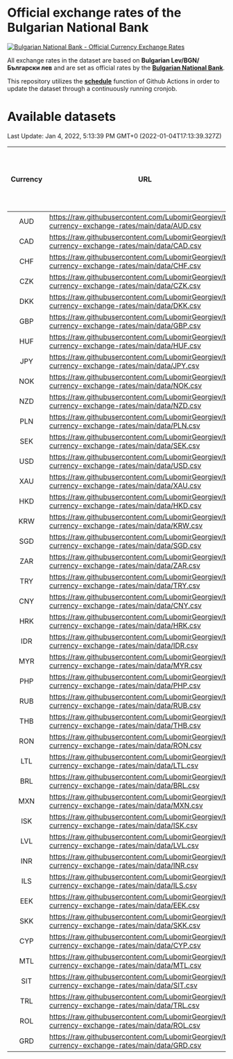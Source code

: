 # Official exchange rates of the Bulgarian National Bank

[![Bulgarian National Bank - Official Currency Exchange Rates](https://github.com/LubomirGeorgiev/bnb-currency-exchange-rates/actions/workflows/update-rates.yml/badge.svg?branch=main)](https://github.com/LubomirGeorgiev/bnb-currency-exchange-rates/actions/workflows/update-rates.yml)

All exchange rates in the dataset are based on **Bulgarian Lev/BGN/Български лев** and are set as official rates by the [**Bulgarian National Bank**](https://www.bnb.bg/Statistics/StExternalSector/StExchangeRates/StERForeignCurrencies/index.htm?toLang=_EN).

This repository utilizes the [**schedule**](https://docs.github.com/en/actions/reference/events-that-trigger-workflows) function of Github Actions in order to update the dataset through a continuously running cronjob.

# Available datasets

<!-- START LINKS (DO NOT EVER FU*ING DELETE THIS COMMENT FOR THE LOVE OF YOUR LIFE!!! IF YOU ARE CURIOS HOW IT WORKS, YOU CAN HAVE A LOOK AT ./src/updateReadme.ts) -->

Last Update: Jan 4, 2022, 5:13:39 PM GMT+0 (2022-01-04T17:13:39.327Z)

| Currency | URL                                                                                             | Number of records | Number of missing days that were filled in |
| :------: | ----------------------------------------------------------------------------------------------- | :---------------: | :----------------------------------------: |
|   AUD    | https://raw.githubusercontent.com/LubomirGeorgiev/bnb-currency-exchange-rates/main/data/AUD.csv |       8004        |                    2472                    |
|   CAD    | https://raw.githubusercontent.com/LubomirGeorgiev/bnb-currency-exchange-rates/main/data/CAD.csv |       8004        |                    2472                    |
|   CHF    | https://raw.githubusercontent.com/LubomirGeorgiev/bnb-currency-exchange-rates/main/data/CHF.csv |       8004        |                    2472                    |
|   CZK    | https://raw.githubusercontent.com/LubomirGeorgiev/bnb-currency-exchange-rates/main/data/CZK.csv |       8004        |                    2472                    |
|   DKK    | https://raw.githubusercontent.com/LubomirGeorgiev/bnb-currency-exchange-rates/main/data/DKK.csv |       8004        |                    2472                    |
|   GBP    | https://raw.githubusercontent.com/LubomirGeorgiev/bnb-currency-exchange-rates/main/data/GBP.csv |       8004        |                    2472                    |
|   HUF    | https://raw.githubusercontent.com/LubomirGeorgiev/bnb-currency-exchange-rates/main/data/HUF.csv |       8004        |                    2472                    |
|   JPY    | https://raw.githubusercontent.com/LubomirGeorgiev/bnb-currency-exchange-rates/main/data/JPY.csv |       8004        |                    2472                    |
|   NOK    | https://raw.githubusercontent.com/LubomirGeorgiev/bnb-currency-exchange-rates/main/data/NOK.csv |       8004        |                    2472                    |
|   NZD    | https://raw.githubusercontent.com/LubomirGeorgiev/bnb-currency-exchange-rates/main/data/NZD.csv |       8004        |                    2472                    |
|   PLN    | https://raw.githubusercontent.com/LubomirGeorgiev/bnb-currency-exchange-rates/main/data/PLN.csv |       8004        |                    2472                    |
|   SEK    | https://raw.githubusercontent.com/LubomirGeorgiev/bnb-currency-exchange-rates/main/data/SEK.csv |       8004        |                    2472                    |
|   USD    | https://raw.githubusercontent.com/LubomirGeorgiev/bnb-currency-exchange-rates/main/data/USD.csv |       8004        |                    2472                    |
|   XAU    | https://raw.githubusercontent.com/LubomirGeorgiev/bnb-currency-exchange-rates/main/data/XAU.csv |       8004        |                    2474                    |
|   HKD    | https://raw.githubusercontent.com/LubomirGeorgiev/bnb-currency-exchange-rates/main/data/HKD.csv |       7705        |                    2384                    |
|   KRW    | https://raw.githubusercontent.com/LubomirGeorgiev/bnb-currency-exchange-rates/main/data/KRW.csv |       7705        |                    2384                    |
|   SGD    | https://raw.githubusercontent.com/LubomirGeorgiev/bnb-currency-exchange-rates/main/data/SGD.csv |       7705        |                    2384                    |
|   ZAR    | https://raw.githubusercontent.com/LubomirGeorgiev/bnb-currency-exchange-rates/main/data/ZAR.csv |       7705        |                    2384                    |
|   TRY    | https://raw.githubusercontent.com/LubomirGeorgiev/bnb-currency-exchange-rates/main/data/TRY.csv |       6188        |                    1915                    |
|   CNY    | https://raw.githubusercontent.com/LubomirGeorgiev/bnb-currency-exchange-rates/main/data/CNY.csv |       6068        |                    1879                    |
|   HRK    | https://raw.githubusercontent.com/LubomirGeorgiev/bnb-currency-exchange-rates/main/data/HRK.csv |       6068        |                    1879                    |
|   IDR    | https://raw.githubusercontent.com/LubomirGeorgiev/bnb-currency-exchange-rates/main/data/IDR.csv |       6068        |                    1879                    |
|   MYR    | https://raw.githubusercontent.com/LubomirGeorgiev/bnb-currency-exchange-rates/main/data/MYR.csv |       6068        |                    1879                    |
|   PHP    | https://raw.githubusercontent.com/LubomirGeorgiev/bnb-currency-exchange-rates/main/data/PHP.csv |       6068        |                    1879                    |
|   RUB    | https://raw.githubusercontent.com/LubomirGeorgiev/bnb-currency-exchange-rates/main/data/RUB.csv |       6068        |                    1879                    |
|   THB    | https://raw.githubusercontent.com/LubomirGeorgiev/bnb-currency-exchange-rates/main/data/THB.csv |       6068        |                    1879                    |
|   RON    | https://raw.githubusercontent.com/LubomirGeorgiev/bnb-currency-exchange-rates/main/data/RON.csv |       6009        |                    1861                    |
|   LTL    | https://raw.githubusercontent.com/LubomirGeorgiev/bnb-currency-exchange-rates/main/data/LTL.csv |       5152        |                    1581                    |
|   BRL    | https://raw.githubusercontent.com/LubomirGeorgiev/bnb-currency-exchange-rates/main/data/BRL.csv |       5098        |                    1582                    |
|   MXN    | https://raw.githubusercontent.com/LubomirGeorgiev/bnb-currency-exchange-rates/main/data/MXN.csv |       5098        |                    1582                    |
|   ISK    | https://raw.githubusercontent.com/LubomirGeorgiev/bnb-currency-exchange-rates/main/data/ISK.csv |       5003        |                    1549                    |
|   LVL    | https://raw.githubusercontent.com/LubomirGeorgiev/bnb-currency-exchange-rates/main/data/LVL.csv |       4791        |                    1471                    |
|   INR    | https://raw.githubusercontent.com/LubomirGeorgiev/bnb-currency-exchange-rates/main/data/INR.csv |       4729        |                    1466                    |
|   ILS    | https://raw.githubusercontent.com/LubomirGeorgiev/bnb-currency-exchange-rates/main/data/ILS.csv |       4005        |                    1247                    |
|   EEK    | https://raw.githubusercontent.com/LubomirGeorgiev/bnb-currency-exchange-rates/main/data/EEK.csv |       3996        |                    1222                    |
|   SKK    | https://raw.githubusercontent.com/LubomirGeorgiev/bnb-currency-exchange-rates/main/data/SKK.csv |       2971        |                    913                     |
|   CYP    | https://raw.githubusercontent.com/LubomirGeorgiev/bnb-currency-exchange-rates/main/data/CYP.csv |       2902        |                    886                     |
|   MTL    | https://raw.githubusercontent.com/LubomirGeorgiev/bnb-currency-exchange-rates/main/data/MTL.csv |       2603        |                    798                     |
|   SIT    | https://raw.githubusercontent.com/LubomirGeorgiev/bnb-currency-exchange-rates/main/data/SIT.csv |       2540        |                    776                     |
|   TRL    | https://raw.githubusercontent.com/LubomirGeorgiev/bnb-currency-exchange-rates/main/data/TRL.csv |       1814        |                    555                     |
|   ROL    | https://raw.githubusercontent.com/LubomirGeorgiev/bnb-currency-exchange-rates/main/data/ROL.csv |       1696        |                    523                     |
|   GRD    | https://raw.githubusercontent.com/LubomirGeorgiev/bnb-currency-exchange-rates/main/data/GRD.csv |        354        |                    102                     |

<!-- END LINKS (DO NOT EVER FU*ING DELETE THIS COMMENT FOR THE LOVE OF YOUR LIFE!!! IF YOU ARE CURIOS HOW IT WORKS, YOU CAN HAVE A LOOK AT ./src/updateReadme.ts) -->

